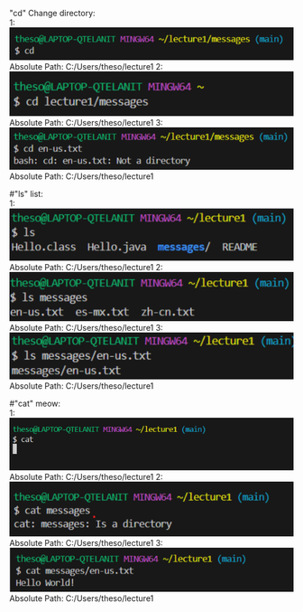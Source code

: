 "cd" Change directory:  <br>
1:![image](1lab1.png)  <br> Absolute Path: C:/Users/theso/lecture1
2: ![image](2lab1.png)  <br> Absolute Path: C:/Users/theso/lecture1
3: ![image](3lab1.png)  <br> Absolute Path: C:/Users/theso/lecture1
  <br>

#"ls" list:  <br>
1: ![image](4lab1.png)  <br> Absolute Path: C:/Users/theso/lecture1
2: ![image](5lab1.png)  <br> Absolute Path: C:/Users/theso/lecture1
3: ![image](6lab1.png)  <br> Absolute Path: C:/Users/theso/lecture1


#"cat" meow:  <br>
1: ![image](7lab1.png)  <br> Absolute Path: C:/Users/theso/lecture1
2: ![image](8lab1.png)  <br> Absolute Path: C:/Users/theso/lecture1
3: ![image](9lab1.png)  <br> Absolute Path: C:/Users/theso/lecture1
